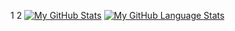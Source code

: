 1
2
[![My GitHub Stats](https://github-readme-stats.vercel.app/api/?username=Fitrah-Andhika-Ramadhan&count_private=true&theme=tokyonight&showicons=true)]()
[![My GitHub Language Stats](https://github-readme-stats.vercel.app/api/top-langs/?username=Fitrah-Andhika-Ramadhan&langs_count=5&theme=tokyonight)]()
